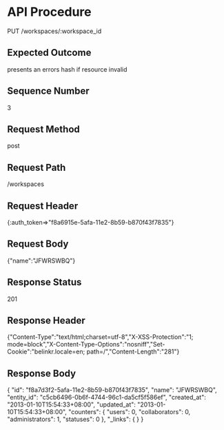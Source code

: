 # API Procedure
PUT /workspaces/:workspace_id
## Expected Outcome
presents an errors hash if resource invalid
## Sequence Number
3
## Request Method
post
## Request Path
/workspaces
## Request Header
{:auth_token=>"f8a6915e-5afa-11e2-8b59-b870f43f7835"}
## Request Body
{"name":"JFWRSWBQ"}

## Response Status
201
## Response Header
{"Content-Type":"text/html;charset=utf-8","X-XSS-Protection":"1; mode=block","X-Content-Type-Options":"nosniff","Set-Cookie":"belinkr.locale=en; path=/","Content-Length":"281"}

## Response Body
{
  "id": "f8a7d3f2-5afa-11e2-8b59-b870f43f7835",
  "name": "JFWRSWBQ",
  "entity_id": "c5cb6496-0b6f-4744-96c1-da5cf5f586ef",
  "created_at": "2013-01-10T15:54:33+08:00",
  "updated_at": "2013-01-10T15:54:33+08:00",
  "counters": {
    "users": 0,
    "collaborators": 0,
    "administrators": 1,
    "statuses": 0
  },
  "_links": {
  }
}
